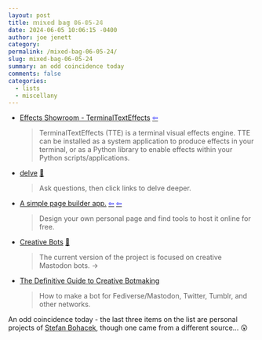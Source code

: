 ```yaml
---
layout: post
title: 𝕞𝕚𝕩𝕖𝕕 𝕓𝕒𝕘 𝟘𝟞-𝟘𝟝-𝟚𝟜
date: 2024-06-05 10:06:15 -0400
author: joe jenett
category: 
permalink: /mixed-bag-06-05-24/
slug: mixed-bag-06-05-24
summary: an odd coincidence today
comments: false
categories:
  - lists
  - miscellany
---
```

<ul class="links">
	<li><a title="TerminalTextEffects Docs" href="https://chrisbuilds.github.io/terminaltexteffects/showroom/">Effects Showroom - TerminalTextEffects</a>  <a title="source" href="https://news.ycombinator.com/user?id=makapuf"><span style="color:blue;">&#8678;</span></a><blockquote><p>TerminalTextEffects (TTE) is a terminal visual effects engine. TTE can be installed as a system application to produce effects in your terminal, or as a Python library to enable effects within your Python scripts/applications. </p></blockquote></li>
	<li><a title="delve" href="https://delve.a9.io/">delve</a> <a href="https://pinboard.in/u:zero1infinity">📌</a><blockquote><p>Ask questions, then click links to delve deeper.</p></blockquote></li>
	<li><a title="A simple page builder app." href="https://simplepagebuilder.app/">A simple page builder app.</a>  <a title="source" href="https://flamedfury.com/bookmarks/tutorial-or-a-simple-page-builder-app/"><span style="color:blue;">&#8678;</span></a>  <a title="source" href="https://frills.dev/bookmarks/"><span style="color:blue;">&#8678;</span></a><blockquote><p>Design your own personal page and find tools to host it online for free. </p></blockquote></li>
	<li><a title="Creative Bots | Stefan Bohacek" href="https://stefanbohacek.com/project/creative-bots/">Creative Bots</a> <a href="https://pinboard.in/u:cogdog">📌</a><blockquote><p>The current version of the project is focused on creative Mastodon bots.  <span title="led to site shown below">&#8594;</span></p></blockquote></li>
	<li><a title="The Definitive Guide to Creative Botmaking | Botwiki" href="https://botwiki.org/resource/guide/the-definitive-guide-to-creative-botmaking/">The Definitive Guide to Creative Botmaking</a><blockquote><p>How to make a bot for Fediverse/Mastodon, Twitter, Tumblr, and other networks.</p></blockquote></li>
</ul>
An odd coincidence today - the last three items on the list are personal projects of <a title="About Me | Stefan Bohacek" href="https://stefanbohacek.com/">Stefan Bohacek</a>, though one came from a different source... 😮

<a style="display:none;" href="https://brid.gy/publish/mastodon"><small>(cross-posted to mastodon)</small></a>